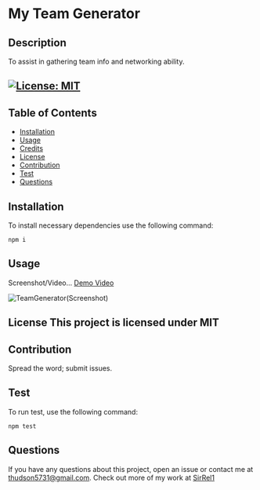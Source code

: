 # My Team Generator
## Description
To assist in gathering team info and networking ability.
## [![License: MIT](https://img.shields.io/badge/License-MIT-yellow.svg)](https://opensource.org/licenses/MIT)

## Table of Contents
- [Installation](#installation)
- [Usage](#usage)
- [Credits](#credits)
- [License](#license)
- [Contribution](#contribute)
- [Test](#test)
- [Questions](#questions)

## Installation

To install necessary dependencies use the following command:
```
npm i
```
## Usage 
Screenshot/Video...
[Demo Video](https://drive.google.com/file/d/1ZkTcq7pyl25_QFfO70458azRF6p1WOY4/view?usp=sharing)

![TeamGenerator(Screenshot)](https://user-images.githubusercontent.com/89208706/149646626-f328e4a4-be87-4a95-b700-8945dd02796a.png)


## License This project is licensed under MIT

## Contribution
Spread the word; submit issues.

## Test
To run test, use the following command:
```
npm test
```


## Questions
If you have any questions about this project, open an issue or contact me at [thudson5731@gmail.com](dajuanhudson33@gmail.com). 
Check out more of my work at [SirRel1](https://github.com/SirRel1)
